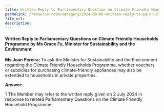 ```yaml
---
title: Written Reply to Parliamentary Question on Climate Friendly Households Programme 
permalink: /resource-room/category/2024-08-06-written-reply-to-pq-on-climate-friendly-households-programme
file_url:
description:
---
```

 
#### Written Reply to Parliamentary Questions on Climate Friendly Households Programme by Ms Grace Fu, Minister for Sustainability and the Environment

**Ms Joan Pereira:** To ask the Minister for Sustainability and the Environment regarding the Climate Friendly Households Programme, whether vouchers or subsidies for purchasing climate-friendly appliances may also be extended to households in private properties.

**Answer:**  

1  The Member may refer to the written reply given on 2 July 2024 in response to related Parliamentary Questions on the Climate Friendly Household Programme.
